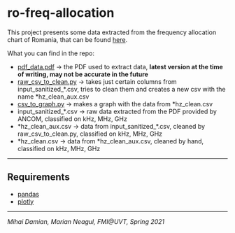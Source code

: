 # ro-freq-allocation

This project presents some data extracted from the frequency allocation chart of Romania, that can be found [here](https://www.ancom.ro/tnabf_3998).

What you can find in the repo:
- [pdf_data.pdf](./pdf_data.pdf) -> the PDF used to extract data, **latest version at the time of writing, may not be accurate in the future**
- [raw_csv_to_clean.py](./raw_csv_to_clean.py) -> takes just certain columns from input_sanitized_\*.csv, tries to clean them and creates a new csv with the name \*hz_clean_aux.csv
- [csv_to_graph.py](./csv_to_graph.py) -> makes a graph with the data from \*hz_clean.csv
- input_sanitized_\*.csv -> raw data extracted from the PDF provided by ANCOM, classified on kHz, MHz, GHz
- \*hz_clean_aux.csv -> data from input_sanitized_\*.csv, cleaned by raw_csv_to_clean.py, classified on kHz, MHz, GHz
- \*hz_clean.csv -> data from \*hz_clean_aux.csv, cleaned by hand, classified on kHz, MHz, GHz

---
## Requirements
- [pandas](https://pypi.org/project/pandas/)
- [plotly](https://pypi.org/project/plotly/)

---

*Mihai Damian, Marian Neagul, FMI@UVT, Spring 2021*
